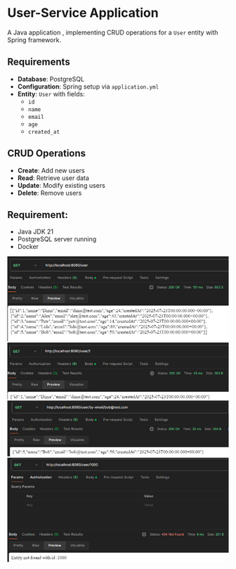 # User-Service Application

A Java application , implementing CRUD operations for a `User` entity with Spring framework.

## Requirements

- **Database**: PostgreSQL
- **Configuration**: Spring setup via `application.yml`
- **Entity**: `User` with fields:
    - `id`
    - `name`
    - `email`
    - `age`
    - `created_at`

## CRUD Operations
- **Create**: Add new users
- **Read**: Retrieve user data
- **Update**: Modify existing users
- **Delete**: Remove users

## Requirement:
- Java JDK 21
- PostgreSQL server running
- Docker


![img.png](files%2Fimg.png)
![img_1.png](files%2Fimg_1.png)
![img_2.png](files%2Fimg_2.png)
![img_3.png](files%2Fimg_3.png)